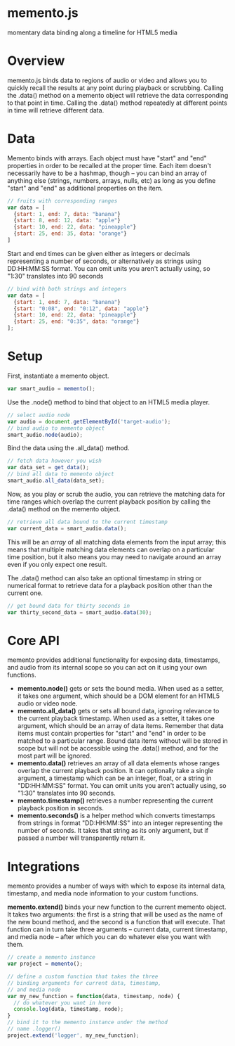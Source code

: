 # memento.js #

momentary data binding along a timeline for HTML5 media

# Overview #

memento.js binds data to regions of audio or video and allows you to quickly recall the results at any point during playback or scrubbing. Calling the .data() method on a memento object will retrieve the data corresponding to that point in time. Calling the .data() method repeatedly at different points in time will retrieve different data.

# Data #

Memento binds with arrays. Each object must have "start" and "end" properties in order to be recalled at the proper time. Each item doesn't necessarily have to be a hashmap, though – you can bind an array of anything else (strings, numbers, arrays, nulls, etc) as long as you define "start" and "end" as additional properties on the item.

```javascript
// fruits with corresponding ranges
var data = [
  {start: 1, end: 7, data: "banana"}
  {start: 8, end: 12, data: "apple"}
  {start: 10, end: 22, data: "pineapple"}
  {start: 25, end: 35, data: "orange"}
]
```

Start and end times can be given either as integers or decimals representing a number of seconds, or alternatively as strings using DD:HH:MM:SS format. You can omit units you aren't actually using, so "1:30" translates into 90 seconds

```javascript
// bind with both strings and integers
var data = [
  {start: 1, end: 7, data: "banana"}
  {start: "0:08", end: "0:12", data: "apple"}
  {start: 10, end: 22, data: "pineapple"}
  {start: 25, end: "0:35", data: "orange"}
];
```

# Setup #

First, instantiate a memento object.

```javascript
var smart_audio = memento();
```

Use the .node() method to bind that object to an HTML5 media player.

```javascript
// select audio node
var audio = document.getElementById('target-audio');
// bind audio to memento object
smart_audio.node(audio);
```
Bind the data using the .all_data() method.

```javascript
// fetch data however you wish
var data_set = get_data();
// bind all data to memento object
smart_audio.all_data(data_set);
```

Now, as you play or scrub the audio, you can retrieve the matching data for time ranges which overlap the current playback position by calling the .data() method on the memento object.

```javascript
// retrieve all data bound to the current timestamp
var current_data = smart_audio.data();
```

This will be an *array* of all matching data elements from the input array; this means that multiple matching data elements can overlap on a particular time position, but it also means you may need to navigate around an array even if you only expect one result.

The .data() method can also take an optional timestamp in string or numerical format to retrieve data for a playback position other than the current one.

```javascript
// get bound data for thirty seconds in
var thirty_second_data = smart_audio.data(30);
```

# Core API #

memento provides additional functionality for exposing data, timestamps, and audio from its internal scope so you can act on it using your own functions.

- **memento.node()** gets or sets the bound media. When used as a setter, it takes one argument, which should be a DOM element for an HTML5 audio or video node.
- **memento.all_data()** gets or sets all bound data, ignoring relevance to the current playback timestamp. When used as a setter, it takes one argument, which should be an array of data items. Remember that data items must contain properties for "start" and "end" in order to be matched to a particular range. Bound data items without will be stored in scope but will not be accessible using the .data() method, and for the most part will be ignored.
- **memento.data()** retrieves an array of all data elements whose ranges overlap the current playback position. It can optionally take a single argument, a timestamp which can be an integer, float, or a string in "DD:HH:MM:SS" format. You can omit units you aren't actually using, so "1:30" translates into 90 seconds.
- **memento.timestamp()** retrieves a number representing the current playback position in seconds.
- **memento.seconds()** is a helper method which converts timestamps from strings in format "DD:HH:MM:SS" into an integer representing the number of seconds. It takes that string as its only argument, but if passed a number will transparently return it.

# Integrations #

memento provides a number of ways with which to expose its internal data, timestamp, and media node information to your custom functions.

**memento.extend()** binds your new function to the current memento object. It takes two arguments: the first is a string that will be used as the name of the new bound method, and the second is a function that will execute. That function can in turn take three arguments – current data, current timestamp, and media node – after which you can do whatever else you want with them.

```javascript
// create a memento instance
var project = memento();

// define a custom function that takes the three
// binding arguments for current data, timestamp,
// and media node
var my_new_function = function(data, timestamp, node) {
  // do whatever you want in here
  console.log(data, timestamp, node);
}
// bind it to the memento instance under the method
// name .logger()
project.extend('logger', my_new_function);
```
